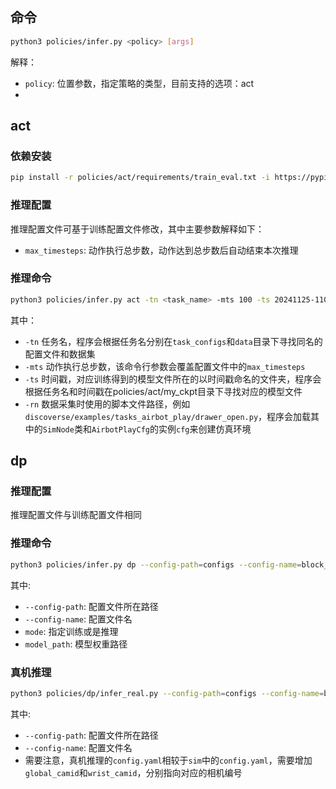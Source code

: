 ## 命令

```bash
python3 policies/infer.py <policy> [args]
```

解释：
- `policy`: 位置参数，指定策略的类型，目前支持的选项：act
- [args]: 不同的策略有不同的命令行参数，请参考下面对应策略的说明

## act

### 依赖安装

```bash
pip install -r policies/act/requirements/train_eval.txt -i https://pypi.tuna.tsinghua.edu.cn/simple
```

### 推理配置
推理配置文件可基于训练配置文件修改，其中主要参数解释如下：
- `max_timesteps`: 动作执行总步数，动作达到总步数后自动结束本次推理

### 推理命令

```bash
python3 policies/infer.py act -tn <task_name> -mts 100 -ts 20241125-110709 -rn discoverse/examples/<tasks_folder>/<task_script>
```

其中：
- `-tn` 任务名，程序会根据任务名分别在`task_configs`和`data`目录下寻找同名的配置文件和数据集
- `-mts` 动作执行总步数，该命令行参数会覆盖配置文件中的`max_timesteps`
- `-ts` 时间戳，对应训练得到的模型文件所在的以时间戳命名的文件夹，程序会根据任务名和时间戳在policies/act/my_ckpt目录下寻找对应的模型文件
- `-rn` 数据采集时使用的脚本文件路径，例如`discoverse/examples/tasks_airbot_play/drawer_open.py`，程序会加载其中的`SimNode`类和`AirbotPlayCfg`的实例`cfg`来创建仿真环境

## dp

### 推理配置

推理配置文件与训练配置文件相同

### 推理命令

```bash
python3 policies/infer.py dp --config-path=configs --config-name=block_place mode=eval model_path=path/to/model
```

其中:
- `--config-path`: 配置文件所在路径
- `--config-name`: 配置文件名
- `mode`: 指定训练或是推理
- `model_path`: 模型权重路径

### 真机推理

```bash
python3 policies/dp/infer_real.py --config-path=configs --config-name=block_place
```
其中:
- `--config-path`: 配置文件所在路径
- `--config-name`: 配置文件名
- 需要注意，真机推理的`config.yaml`相较于`sim`中的`config.yaml`，需要增加`global_camid`和`wrist_camid`，分别指向对应的相机编号